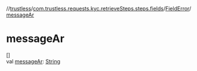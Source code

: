 //[trustless](../../../index.md)/[com.trustless.requests.kyc.retrieveSteps.steps.fields](../index.md)/[FieldError](index.md)/[messageAr](message-ar.md)

# messageAr

[]\
val [messageAr](message-ar.md): [String](https://kotlinlang.org/api/latest/jvm/stdlib/kotlin/-string/index.html)
